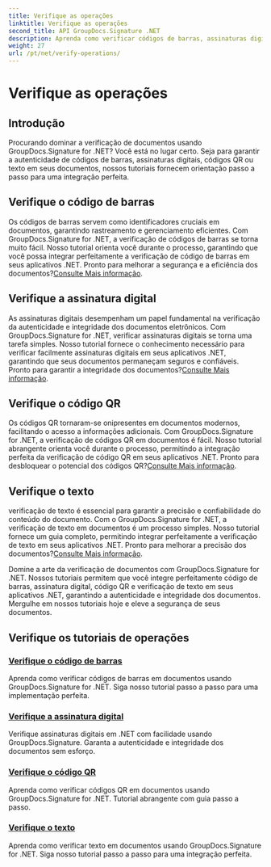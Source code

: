```yaml
---
title: Verifique as operações
linktitle: Verifique as operações
second_title: API GroupDocs.Signature .NET
description: Aprenda como verificar códigos de barras, assinaturas digitais, códigos QR e texto em documentos usando GroupDocs.Signature .NET. Tutoriais passo a passo para integração perfeita.
weight: 27
url: /pt/net/verify-operations/
---
```


# Verifique as operações

## Introdução

Procurando dominar a verificação de documentos usando GroupDocs.Signature for .NET? Você está no lugar certo. Seja para garantir a autenticidade de códigos de barras, assinaturas digitais, códigos QR ou texto em seus documentos, nossos tutoriais fornecem orientação passo a passo para uma integração perfeita.

## Verifique o código de barras
 Os códigos de barras servem como identificadores cruciais em documentos, garantindo rastreamento e gerenciamento eficientes. Com GroupDocs.Signature for .NET, a verificação de códigos de barras se torna muito fácil. Nosso tutorial orienta você durante o processo, garantindo que você possa integrar perfeitamente a verificação de código de barras em seus aplicativos .NET. Pronto para melhorar a segurança e a eficiência dos documentos?[Consulte Mais informação](./verify-barcode/).

## Verifique a assinatura digital
As assinaturas digitais desempenham um papel fundamental na verificação da autenticidade e integridade dos documentos eletrônicos. Com GroupDocs.Signature for .NET, verificar assinaturas digitais se torna uma tarefa simples. Nosso tutorial fornece o conhecimento necessário para verificar facilmente assinaturas digitais em seus aplicativos .NET, garantindo que seus documentos permaneçam seguros e confiáveis. Pronto para garantir a integridade dos documentos?[Consulte Mais informação](./verify-digital/).

## Verifique o código QR
 Os códigos QR tornaram-se onipresentes em documentos modernos, facilitando o acesso a informações adicionais. Com GroupDocs.Signature for .NET, a verificação de códigos QR em documentos é fácil. Nosso tutorial abrangente orienta você durante o processo, permitindo a integração perfeita da verificação de código QR em seus aplicativos .NET. Pronto para desbloquear o potencial dos códigos QR?[Consulte Mais informação](./verify-qr-code/).

## Verifique o texto
 verificação de texto é essencial para garantir a precisão e confiabilidade do conteúdo do documento. Com o GroupDocs.Signature for .NET, a verificação de texto em documentos é um processo simples. Nosso tutorial fornece um guia completo, permitindo integrar perfeitamente a verificação de texto em seus aplicativos .NET. Pronto para melhorar a precisão dos documentos?[Consulte Mais informação](./verify-text/).

Domine a arte da verificação de documentos com GroupDocs.Signature for .NET. Nossos tutoriais permitem que você integre perfeitamente código de barras, assinatura digital, código QR e verificação de texto em seus aplicativos .NET, garantindo a autenticidade e integridade dos documentos. Mergulhe em nossos tutoriais hoje e eleve a segurança de seus documentos.
## Verifique os tutoriais de operações
### [Verifique o código de barras](./verify-barcode/)
Aprenda como verificar códigos de barras em documentos usando GroupDocs.Signature for .NET. Siga nosso tutorial passo a passo para uma implementação perfeita.
### [Verifique a assinatura digital](./verify-digital/)
Verifique assinaturas digitais em .NET com facilidade usando GroupDocs.Signature. Garanta a autenticidade e integridade dos documentos sem esforço.
### [Verifique o código QR](./verify-qr-code/)
Aprenda como verificar códigos QR em documentos usando GroupDocs.Signature for .NET. Tutorial abrangente com guia passo a passo.
### [Verifique o texto](./verify-text/)
Aprenda como verificar texto em documentos usando GroupDocs.Signature for .NET. Siga nosso tutorial passo a passo para uma integração perfeita.